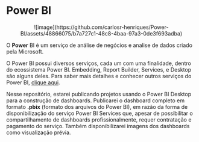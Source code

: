 # Power BI

<center>![image](https://github.com/carlosr-henriques/Power-BI/assets/48866075/b7a727c1-48c8-4baa-97a3-0de3f693adba)</center>


O **Power** BI é um serviço de análise de negócios e analise de dados criado pela Microsoft. 

O Power BI possui diversos serviços, cada um com uma finalidade, dentro do ecossistema Power BI. Embedding, Report Builder, Services, e Desktop são alguns deles. Para saber mais detalhes e conhecer outros serviços do Power BI, [clique aqui](https://www.microsoft.com/pt-br/power-platform/products/power-bi). 

Nesse repositório, estarei publicando projetos usando o Power BI Desktop para a construção de dashboards. Publicarei o dashboard completo em formato **.pbix** (formato dos arquivos do Power BI), em razão da forma de disponibilização do serviço Power BI Services que, apesar de possibilitar o compartilhamento de dashboards profissionalmente, requer contratação e pagamento do serviço. Também disponibilizarei imagens dos dashboards como visualização prévia. 
